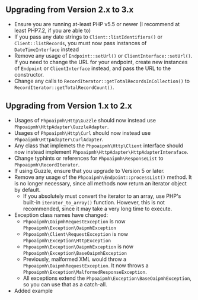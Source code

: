 ## Upgrading from Version 2.x to 3.x

* Ensure you are running at-least PHP v5.5 or newer (I recommend at least PHP7.2, if you are able to)
* If you pass any date strings to `Client::listIdentifiers()` or `Client::listRecords`, you must now pass instances of
  `DateTimeInterface` instead
* Remove any usage of `Endpoint::setUrl()` or `ClientInterface::setUrl()`.  If you need to change the URL for your
  endpoint, create new instances of `Endpoint` or `ClientInterface` instead, and pass the URL to the constructor.
* Change any calls to `RecordIterator::getTotalRecordsInCollection()` to `RecordIterator::getTotalRecordCount()`.

## Upgrading from Version 1.x to 2.x

* Usages of `Phpoaipmh\Http\Guzzle` should now instead use `Phpoaipmh\HttpAdapter\GuzzleAdapter`.
* Usages of `Phpoaipmh\Http\Curl` should now instead use  `Phpoaipmh\HttpAdapter\CurlAdapter`.
* Any class that implemets the `Phpoaipmh\Http\Client` interface should now instead implement `Phpoaipmh\HttpAdapter\HttpAdapterInteraface`.
* Change typhints or references for `Phpoaipmh\ResponseList` to `Phpoaipmh\RecordIterator`.
* If using Guzzle, ensure that you upgrade to Version 5 or later.
* Remove any usage of the `Phpoaipmh\Endpoint::processList()` method.  It is no longer necessary, since
  all methods now return an iterator object by default.  
     * If you absolutely must convert the iterator to an array, use PHP's built-in `iterator_to_array()` function.  However,
      this is not recommended, since it may take a very long time to execute.
* Exception class names have changed:
     * `Phpoaipmh\OaipmhRequestException` is now `Phpoaipmh\Exception\OaipmhException`
     * `Phpoaipmh\Client\RequestException` is now `Phpoaipmh\Exception\HttpException`
     * `Phpoaipmh\Exception\OaipmhException` is now `Phpoaipmh\Exception\BaseOaipmhException`
     * Previously, malformed XML would throw a `Phpoaipmh\OaipmhRequestException`.  It now throws a
       `Phpoaipmh\Exception\MalformedResponseException`.
     * All exceptions extend the `Phpoaipmh\Exception\BaseOaipmhException`, so you can use that as a catch-all.
* Added example